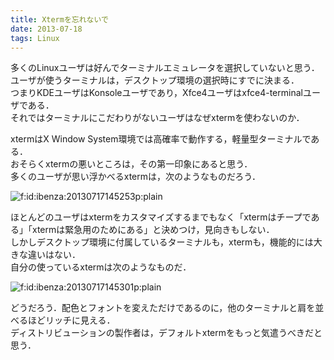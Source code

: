 ```yaml
---
title: Xtermを忘れないで
date: 2013-07-18
tags: Linux
---
```


多くのLinuxユーザは好んでターミナルエミュレータを選択していないと思う．<br />
ユーザが使うターミナルは，デスクトップ環境の選択時にすでに決まる．<br />
つまりKDEユーザはKonsoleユーザであり，Xfce4ユーザはxfce4-terminalユーザである．<br />
それではターミナルにこだわりがないユーザはなぜxtermを使わないのか．

xtermはX Window System環境では高確率で動作する，軽量型ターミナルである．<br />
おそらくxtermの悪いところは，その第一印象にあると思う．<br />
多くのユーザが思い浮かべるxtermは，次のようなものだろう．

<span itemscope itemtype="http://schema.org/Photograph"><img src="http://cdn-ak.f.st-hatena.com/images/fotolife/i/ibenza/20130717/20130717145253.png" alt="f:id:ibenza:20130717145253p:plain" title="f:id:ibenza:20130717145253p:plain" class="hatena-fotolife" itemprop="image"></span>

ほとんどのユーザはxtermをカスタマイズするまでもなく「xtermはチープである」「xtermは緊急用のためにある」と決めつけ，見向きもしない．<br />
しかしデスクトップ環境に付属しているターミナルも，xtermも，機能的には大きな違いはない．<br />
自分の使っているxtermは次のようなものだ．

<span itemscope itemtype="http://schema.org/Photograph"><img src="http://cdn-ak.f.st-hatena.com/images/fotolife/i/ibenza/20130717/20130717145301.png" alt="f:id:ibenza:20130717145301p:plain" title="f:id:ibenza:20130717145301p:plain" class="hatena-fotolife" itemprop="image"></span>

どうだろう．配色とフォントを変えただけであるのに，他のターミナルと肩を並べるほどリッチに見える．<br />ディストリビューションの製作者は，デフォルトxtermをもっと気遣うべきだと思う．


